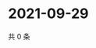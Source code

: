 # 2021-09-29

共 0 条

<!-- BEGIN WEIBO -->
<!-- 最后更新时间 Wed Sep 29 2021 10:14:24 GMT+0800 (China Standard Time) -->

<!-- END WEIBO -->
